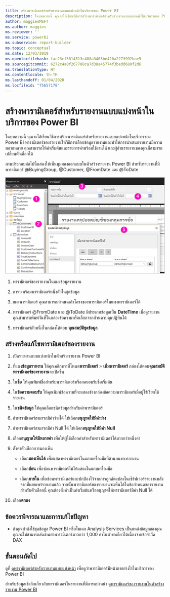 ```yaml
---
title: สร้างพารามิเตอร์สำหรับรายงานแบบแบ่งหน้าในบริการของ Power BI
description: ในบทความนี้ คุณจะได้เรียนวิธีการสร้างพารามิเตอร์สำหรับรายงานแบบแบ่งหน้าในบริการของ Power BI
author: maggiesMSFT
ms.author: maggies
ms.reviewer: ''
ms.service: powerbi
ms.subservice: report-builder
ms.topic: conceptual
ms.date: 12/03/2019
ms.openlocfilehash: fac23cf5814513c488a3403be420a2273992bae5
ms.sourcegitcommit: 6272c4a0f267708ca7d38a45774f3bedd680f2d6
ms.translationtype: HT
ms.contentlocale: th-TH
ms.lasthandoff: 01/04/2020
ms.locfileid: "75657178"
---
```

# <a name="create-parameters-for-paginated-reports-in-the-power-bi-service"></a>สร้างพารามิเตอร์สำหรับรายงานแบบแบ่งหน้าในบริการของ Power BI

ในบทความนี้ คุณจะได้เรียนวิธีการสร้างพารามิเตอร์สำหรับรายงานแบบแบ่งหน้าในบริการของ Power BI  พารามิเตอร์ของรายงานให้วิธีการเลือกข้อมูลรายงานและทำให้การนำเสนอรายงานมีความหลากหลาย คุณสามารถให้ค่าเริ่มต้นและรายการค่าพร้อมใช้งานได้ และผู้อ่านรายงานของคุณก็สามารถเปลี่ยนตัวเลือกได้  

ภาพประกอบต่อไปนี้แสดงให้เห็นมุมมองออกแบบในตัวสร้างรายงาน Power BI สำหรับรายงานที่มีพารามิเตอร์ @BuyingGroup, @Customer, @FromDate และ @ToDate 
  
![พารามิเตอร์ในตัวสร้างรายงาน](media/paginated-reports-parameters/power-bi-paginated-parameters-report-builder.png)
  
1.  พารามิเตอร์ของรายงานในแผงข้อมูลรายงาน  
  
2.  ตารางพร้อมพารามิเตอร์หนึ่งตัวในชุดข้อมูล  
  
3.  แผงพารามิเตอร์ คุณสามารถกำหนดเค้าโครงของพารามิเตอร์ในแผงพารามิเตอร์ได้ 
  
4.  พารามิเตอร์ @FromDate และ @ToDate มีประเภทข้อมูลเป็น **DateTime** เมื่อดูรายงาน คุณสามารถพิมพ์วันที่ในกล่องข้อความหรือเลือกจากส่วนควบคุมปฏิทินได้ 

5.  พารามิเตอร์ตัวหนึ่งในกล่องโต้ตอบ **คุณสมบัติชุดข้อมูล**  

  
## <a name="create-or-edit-a-report-parameter"></a>สร้างหรือแก้ไขพารามิเตอร์ของรายงาน  
  
1.  เปิดรายงานแบบแบ่งหน้าในตัวสร้างรายงาน Power BI

1. ที่แผง**ข้อมูลรายงาน** ให้คุณคลิกขวาที่โหนด**พารามิเตอร์** > **เพิ่มพารามิเตอร์** กล่องโต้ตอบ**คุณสมบัติพารามิเตอร์ของรายงาน**จะเปิดขึ้น  
  
2.  ใน**ชื่อ** ให้คุณพิมพ์ชื่อสำหรับพารามิเตอร์หรือกดยอมรับชื่อเริ่มต้น  
  
3.  ใน**ข้อความตอบรับ** ให้คุณพิมพ์ข้อความที่จะแสดงข้างกล่องข้อความพารามิเตอร์เมื่อผู้ใช้เรียกใช้รายงาน  
  
4.  ใน**ชนิดข้อมูล** ให้คุณเลือกชนิดข้อมูลสำหรับค่าพารามิเตอร์  
  
5.  ถ้าพารามิเตอร์สามารถมีค่าว่างได้ ให้เลือก**อนุญาตให้มีค่าว่าง**  
  
6.  ถ้าพารามิเตอร์สามารถมีค่า Null ได้ ให้เลือก**อนุญาตให้มีค่า Null**  
  
7.  เลือก**อนุญาตให้มีหลายค่า** เพื่อให้ผู้ใช้เลือกค่าสำหรับพารามิเตอร์ได้มากกว่าหนึ่งค่า  
  
8.  ตั้งค่าตัวเลือกการมองเห็น  
  
    -   เลือก**มองเห็นได้** เพื่อแสดงพารามิเตอร์ในแถบเครื่องมือที่ด้านบนของรายงาน  
  
    -   เลือก**ซ่อน** เพื่อซ่อนพารามิเตอร์ไม่ให้แสดงในแถบเครื่องมือ  
  
    -   เลือก**ภายใน** เพื่อซ่อนพารามิเตอร์และปกป้องไว้จากการถูกดัดแปลงในเซิร์ฟเวอร์รายงานหลังจากที่เผยแพร่รายงานแล้ว จากนั้นพารามิเตอร์ของรายงานจะเห็นได้ในข้อกำหนดของรายงาน สำหรับตัวเลือกนี้ คุณต้องตั้งค่าเป็นค่าเริ่มต้นหรืออนุญาตให้พารามิเตอร์มีค่า Null ได้  
  
9. เลือก**ตกลง** 

## <a name="considerations-and-troubleshooting"></a>ข้อควรพิจารณาและการแก้ไขปัญหา

- ถ้าคุณกำลังใช้ชุดข้อมูล Power BI หรือโมเดล Analysis Services เป็นแหล่งข้อมูลของคุณ คุณจะไม่สามารถส่งผ่านค่าพารามิเตอร์มากกว่า 1,000 ค่าในคำขอเดียวได้เนื่องจากข้อจำกัด DAX 

 
## <a name="next-steps"></a>ขั้นตอนถัดไป

ดูที่ [ดูพารามิเตอร์สำหรับรายงานแบบแบ่งหน้า](consumer/paginated-reports-view-parameters.md) เพื่อดูว่าพารามิเตอร์มีหน้าตาอย่างไรในบริการของ Power BI

สำหรับข้อมูลเชิงลึกเกี่ยวกับพารามิเตอร์ในรายงานที่มีการแบ่งหน้า ดู[พารามิเตอร์ของรายงานในตัวสร้างรายงาน Power BI](report-builder-parameters.md)

